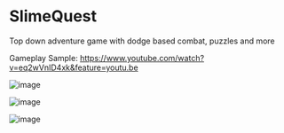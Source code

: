 # SlimeQuest

Top down adventure game with dodge based combat, puzzles and more

Gameplay Sample: https://www.youtube.com/watch?v=eq2wVnID4xk&feature=youtu.be

![image](https://user-images.githubusercontent.com/7433911/146626314-695e311d-d4f8-49a2-9258-821ca01f5384.png)

![image](https://user-images.githubusercontent.com/7433911/146626466-91b1ad8f-58e2-426d-972c-dc85a6279816.png)

![image](https://user-images.githubusercontent.com/7433911/146626418-bb00e48b-c8a1-48da-9fdc-587b5bffec6e.png)




